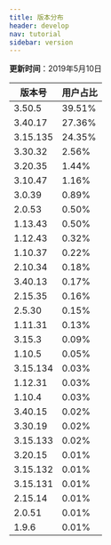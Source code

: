 ```yaml
---
title: 版本分布
header: develop
nav: tutorial
sidebar: version
---
```

**更新时间**：2019年5月10日

|版本号|用户占比|
|---|---|
|3.50.5|39.51%|
|3.40.17|27.36%|
|3.15.135|24.35%|
|3.30.32|2.56%|
|3.20.35|1.44%|
|3.10.47|1.16%|
|3.0.39|0.89%|
|2.0.53|0.50%|
|1.13.43|0.50%|
|1.12.43|0.32%|
|1.10.37|0.22%|
|2.10.34|0.18%|
|3.40.13|0.17%|
|2.15.35|0.16%|
|2.5.30|0.15%|
|1.11.31|0.13%|
|3.15.3|0.09%|
|1.10.5|0.05%|
|3.15.134|0.03%|
|1.12.31|0.03%|
|1.10.4|0.03%|
|3.40.15|0.02%|
|3.30.19|0.02%|
|3.15.133|0.02%|
|3.20.15|0.01%|
|3.15.132|0.01%|
|3.15.131|0.01%|
|2.15.14|0.01%|
|2.0.51|0.01%|
|1.9.6|0.01%|

